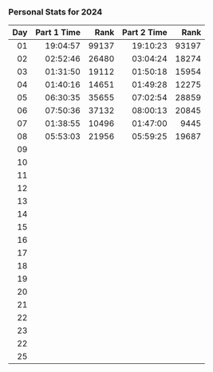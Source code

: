 ### Personal Stats for 2024

| Day | Part 1 Time |  Rank | Part 2 Time |  Rank |
|----:|------------:|------:|------------:|------:|
|  01 |    19:04:57 | 99137 |    19:10:23 | 93197 |
|  02 |    02:52:46 | 26480 |    03:04:24 | 18274 |
|  03 |    01:31:50 | 19112 |    01:50:18 | 15954 |
|  04 |    01:40:16 | 14651 |    01:49:28 | 12275 |
|  05 |    06:30:35 | 35655 |    07:02:54 | 28859 |
|  06 |    07:50:36 | 37132 |    08:00:13 | 20845 |
|  07 |    01:38:55 | 10496 |    01:47:00 |  9445 |
|  08 |    05:53:03 | 21956 |    05:59:25 | 19687 |
|  09 |             |       |             |       |
|  10 |             |       |             |       |
|  11 |             |       |             |       |
|  12 |             |       |             |       |
|  13 |             |       |             |       |
|  14 |             |       |             |       |
|  15 |             |       |             |       |
|  16 |             |       |             |       |
|  17 |             |       |             |       |
|  18 |             |       |             |       |
|  19 |             |       |             |       |
|  20 |             |       |             |       |
|  21 |             |       |             |       |
|  22 |             |       |             |       |
|  23 |             |       |             |       |
|  22 |             |       |             |       |
|  25 |             |       |             |       |
